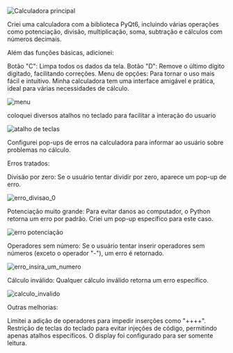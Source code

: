 ![Calculadora principal](https://github.com/Brayandev0/Calculadora-com-GUI/assets/84828739/a8288e92-7efe-4793-88a1-e25b07d2a85c)

Criei uma calculadora com a biblioteca PyQt6, incluindo várias operações como potenciação, divisão, multiplicação, soma, subtração e cálculos com números decimais.

Além das funções básicas, adicionei:

Botão "C": Limpa todos os dados da tela.
Botão "D": Remove o último dígito digitado, facilitando correções.
Menu de opções: Para tornar o uso mais fácil e intuitivo.
Minha calculadora tem uma interface amigável e prática, ideal para várias necessidades de cálculo.

![menu ](https://github.com/Brayandev0/Calculadora-com-GUI/assets/84828739/ad24544e-2059-46a7-afa7-a24c6396014a)

coloquei diversos atalhos no teclado para facilitar a interação do usuario 

![atalho de teclas](https://github.com/Brayandev0/Calculadora-com-GUI/assets/84828739/0e22c90e-c511-4acc-9254-318bd54e364a)

Configurei pop-ups de erros na calculadora para informar ao usuário sobre problemas no cálculo.

Erros tratados:

Divisão por zero:
Se o usuário tentar dividir por zero, aparece um pop-up de erro.


![erro_divisao_0](https://github.com/Brayandev0/Calculadora-com-GUI/assets/84828739/452c42ac-d190-40e9-99e1-69da5b6db025)

Potenciação muito grande:
Para evitar danos ao computador, o Python retorna um erro por padrão. Criei um pop-up específico para este caso.

![erro potenciação](https://github.com/Brayandev0/Calculadora-com-GUI/assets/84828739/fde04e75-bf85-4acd-b2c0-f761deac5131)

Operadores sem número:
Se o usuário tentar inserir operadores sem números (exceto o operador "-"), um erro é retornado.

![erro_insira_um_numero](https://github.com/Brayandev0/Calculadora-com-GUI/assets/84828739/11a3c6f6-0f0d-4f10-b7c7-ea3245b94114)

Cálculo inválido:
Qualquer cálculo inválido retorna um erro específico.

![calculo_invalido](https://github.com/Brayandev0/Calculadora-com-GUI/assets/84828739/39df4db9-a55d-4cde-8bf9-930e772fbb91)


Outras melhorias:

Limitei a adição de operadores para impedir inserções como "++++".
Restrição de teclas do teclado para evitar injeções de código, permitindo apenas atalhos específicos.
O display foi configurado para ser somente leitura.
